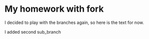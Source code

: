 # My homework with fork
I decided to play with the branches again, so here is the text for now.

I added second sub_branch
